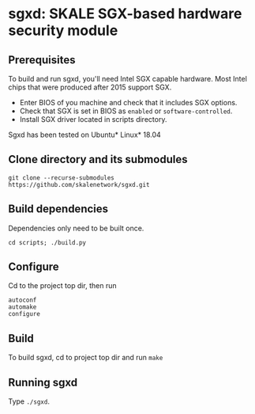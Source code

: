 # sgxd: SKALE SGX-based hardware security module

## Prerequisites

To build and run sgxd, you'll need Intel SGX capable hardware. Most Intel chips that were produced after 2015 support SGX.

* Enter BIOS of you machine and check that it includes SGX options.
* Check that SGX is set in BIOS as `enabled` or `software-controlled`.
* Install SGX driver located in scripts directory.

Sgxd has been tested on Ubuntu\* Linux\* 18.04


## Clone directory and its submodules

``` git clone --recurse-submodules  https://github.com/skalenetwork/sgxd.git ```

## Build dependencies

Dependencies only need to be built once.

```
cd scripts; ./build.py
```
## Configure

Cd to the project top dir, then run

```
autoconf
automake
configure
```

## Build

To build sgxd, cd to project top dir and run `make` 

## Running sgxd

Type `./sgxd`.
